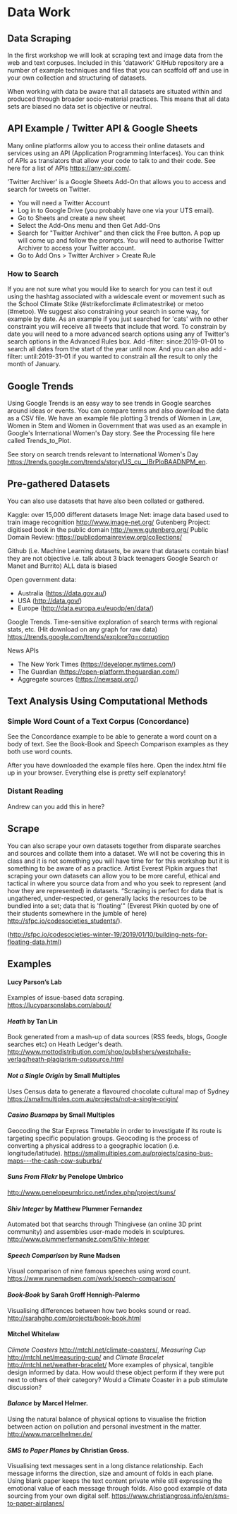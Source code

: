# Data Work

## Data Scraping

In the first workshop we will look at scraping text and image data from the web and text corpuses. Included in this 'datawork' GitHub repository are a number of example techniques and files that you can scaffold off and use in your own collection and structuring of datasets.

When working with data be aware that all datasets are situated within and produced through broader socio-material practices. This means that all data sets are biased no data set is objective or neutral.

## API Example / Twitter API & Google Sheets
Many online platforms allow you to access their online datasets and services using an API (Application Programming Interfaces). You can think of APIs as translators that allow your code to talk to and their code. See here for a list of APIs https://any-api.com/.

'Twitter Archiver' is a Google Sheets Add-On that allows you to access and search for tweets on Twitter.

* You will need a Twitter Account
* Log in to Google Drive (you probably have one via your UTS email).
* Go to Sheets and create a new sheet
* Select the Add-Ons menu and then Get Add-Ons
* Search for "Twitter Archiver" and then click the Free button. A pop up will come up and follow the prompts. You will need to authorise Twitter Archiver to access your Twitter account.
* Go to Add Ons > Twitter Archiver > Create Rule

### How to Search
If you are not sure what you would like to search for you can test it out using the hashtag associated with a widescale event or movement such as the School Climate Stike (#strikeforclimate #climatestrike) or metoo (#metoo). We suggest also constraining your search in some way, for example by date. As an example if you just searched for 'cats' with no other constraint you will receive all tweets that include that word. To constrain by date you will need to a more advanced search options using any of Twitter's search options in the Advanced Rules box. Add -filter: since:2019-01-01 to search all dates from the start of the year until now. And you can also add -filter: until:2019-31-01 if you wanted to constrain all the result to only the month of January.

## Google Trends
Using Google Trends is an easy way to see trends in Google searches around ideas or events. You can compare terms and also download the data as a CSV file. We have an example file plotting 3 trends of Women in Law, Women in Stem and Women in Government that was used as an example in Google's International Women's Day story. See the Processing file here called Trends_to_Plot.

See story on search trends relevant to International Women's Day https://trends.google.com/trends/story/US_cu__IBrPloBAADNPM_en.

## Pre-gathered Datasets
You can also use datasets that have also been collated or gathered.

Kaggle: over 15,000 different datasets
Image Net: image data based used to train image recognition http://www.image-net.org/
Gutenberg Project: digitised book in the public domain http://www.gutenberg.org/
Public Domain Review: https://publicdomainreview.org/collections/

Github (i.e. Machine Learning datasets, be aware that datasets contain bias! they are not objective i.e. talk about 3 black teenagers Google Search or Manet and Burrito) ALL data is biased

Open government data:
- Australia (https://data.gov.au/)
- USA (http://data.gov/)
- Europe (http://data.europa.eu/euodp/en/data/)

Google Trends. Time-sensitive exploration of search terms with regional stats, etc. (Hit download on any graph for raw data) https://trends.google.com/trends/explore?q=corruption

News APIs
- The New York Times (https://developer.nytimes.com/)
- The Guardian (https://open-platform.theguardian.com/)
- Aggregate sources (https://newsapi.org/)


## Text Analysis Using Computational Methods

### Simple Word Count of a Text Corpus (Concordance)
See the Concordance example to be able to generate a word count on a body of text. See the Book-Book and Speech Comparison examples as they both use word counts.

After you have downloaded the example files here. Open the index.html file up in your browser. Everything else is pretty self explanatory!

### Distant Reading
Andrew can you add this in here?

## Scrape
You can also scrape your own datasets together from disparate searches and sources and collate them into a dataset. We will not be covering this in class and it is not something you will have time for for this workshop but it is something to be aware of as a practice. Artist Everest Pipkin argues that scraping your own datasets can allow you to be more careful, ethical and tactical in where you source data from and who you seek to represent (and how they are represented) in datasets. 
“Scraping is perfect for data that is ungathered, under-respected, or generally lacks the resources to be bundled into a set; data that is 'floating'" (Everest Pikin quoted by one of their students somewhere in the jumble of here) http://sfpc.io/codesocieties_students/).

(http://sfpc.io/codesocieties-winter-19/2019/01/10/building-nets-for-floating-data.html)

## Examples

#### Lucy Parson’s Lab
Examples of issue-based data scraping.
https://lucyparsonslabs.com/about/

#### *Heath* by Tan Lin
Book generated from a mash-up of data sources (RSS feeds, blogs, Google searches etc) on Heath Ledger's death. 
http://www.mottodistribution.com/shop/publishers/westphalie-verlag/heath-plagiarism-outsource.html

#### *Not a Single Origin* by Small Multiples
Uses Census data to generate a flavoured chocolate cultural map of Sydney
https://smallmultiples.com.au/projects/not-a-single-origin/

#### *Casino Busmaps* by Small Multiples
Geocoding the Star Express Timetable in order to investigate if its route is targeting specific population groups. Geocoding is the process of converting a physical address to a geographic location (i.e. longitude/latitude).
https://smallmultiples.com.au/projects/casino-bus-maps---the-cash-cow-suburbs/

#### *Suns From Flickr* by Penelope Umbrico
http://www.penelopeumbrico.net/index.php/project/suns/

#### *Shiv Integer* by Matthew Plummer Fernandez
Automated bot that searchs through Thingivese (an online 3D print community) and assembles user-made models in sculptures.
http://www.plummerfernandez.com/Shiv-Integer

#### *Speech Comparison* by Rune Madsen
Visual comparison of nine famous speeches using word count.
https://www.runemadsen.com/work/speech-comparison/

#### *Book-Book* by Sarah Groff Hennigh-Palermo
Visualising differences between how two books sound or read.
http://sarahghp.com/projects/book-book.html

#### Mitchel Whitelaw
*Climate Coasters* http://mtchl.net/climate-coasters/, *Measuring Cup* http://mtchl.net/measuring-cup/
and *Climate Bracelet* http://mtchl.net/weather-bracelet/
More examples of physical, tangible design informed by data. How would these object perform if they were put next to others of their category? Would a Climate Coaster in a pub stimulate discussion?

#### *Balance* by Marcel Helmer. 
Using the natural balance of physical options to visualise the friction between action on pollution and personal investment in the matter.
http://www.marcelhelmer.de/

#### *SMS to Paper Planes* by Christian Gross. 
Visualising text messages sent in a long distance relationship. Each message informs the direction, size and amount of folds in each plane. Using blank paper keeps the text content private while still expressing the emotional value of each message through folds. Also good example of data sourcing from your own digital self.
https://www.christiangross.info/en/sms-to-paper-airplanes/
